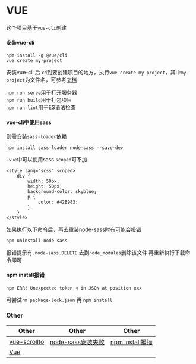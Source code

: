 # VUE

这个项目基于``vue-cli``创建

#### 安装vue-cli

```
npm install -g @vue/cli
vue create my-project
```
安装vue-cli 后 ```cd```到要创建项目的地方，执行```vue create my-project```，其中```my-project```为文件名，可参考[文档](https://cli.vuejs.org/guide/creating-a-project.html#vue-create)

 `npm run serve`用于打开服务器
 <br />
 `npm run build`用于打包项目
  <br />
 `npm run lint`用于ES语法检查

#### vue-cli中使用sass
则需安装```sass-loader```依赖
```
npm install sass-loader node-sass --save-dev
```
```.vue```中可以使用sass ```scoped```可不加
```
<style lang="scss" scoped>
	div {
		width: 50px;
		height: 50px;
		background-color: skyblue;
		p {
			color: #42B983;
		}
	}
</style>
```

如果执行以下命令后，再去重装node-sass时有可能会报错
```
npm uninstall node-sass
```
报错提示有```.node-sass.DELETE``` 去到```node_modules```删除该文件 再重新执行下载命令即可


#### npm install报错
```
npm ERR! Unexpected token < in JSON at position xxx
```
可尝试```rm package-lock.json``` 再 ```npm install```


### Other

|  Other  |   Other   |   Other   |
| ---------- | -----------  | -----------  |
| [vue-scrollto](https://www.npmjs.com/package/vue-scrollto) | [node-sass安装失败](https://segmentfault.com/a/1190000010984731) | [npm install报错](https://github.com/npm/npm/issues/17340) |
| [Vue](https://cli.vuejs.org/) |  |  |